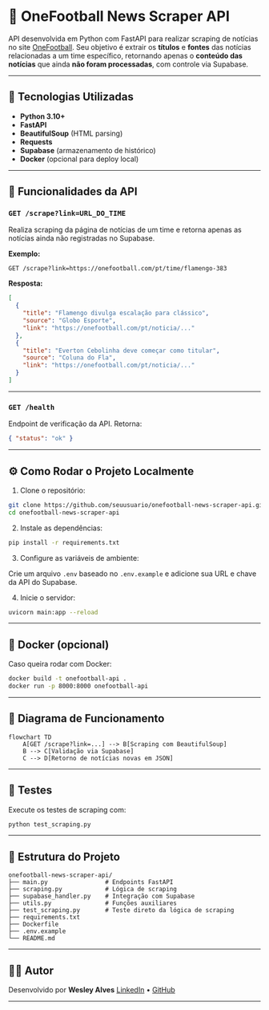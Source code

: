 
# 📰 OneFootball News Scraper API

API desenvolvida em Python com FastAPI para realizar scraping de notícias no site [OneFootball](https://onefootball.com).
Seu objetivo é extrair os **títulos** e **fontes** das notícias relacionadas a um time específico, retornando apenas o **conteúdo das notícias** que ainda **não foram processadas**, com controle via Supabase.

---

## 🚀 Tecnologias Utilizadas

- **Python 3.10+**
- **FastAPI**
- **BeautifulSoup** (HTML parsing)
- **Requests**
- **Supabase** (armazenamento de histórico)
- **Docker** (opcional para deploy local)

---

## 📌 Funcionalidades da API

### `GET /scrape?link=URL_DO_TIME`

Realiza scraping da página de notícias de um time e retorna apenas as notícias ainda não registradas no Supabase.

**Exemplo:**

```
GET /scrape?link=https://onefootball.com/pt/time/flamengo-383
```

**Resposta:**

```json
[
  {
    "title": "Flamengo divulga escalação para clássico",
    "source": "Globo Esporte",
    "link": "https://onefootball.com/pt/noticia/..."
  },
  {
    "title": "Everton Cebolinha deve começar como titular",
    "source": "Coluna do Fla",
    "link": "https://onefootball.com/pt/noticia/..."
  }
]
```

---

### `GET /health`

Endpoint de verificação da API. Retorna:

```json
{ "status": "ok" }
```

---

## ⚙️ Como Rodar o Projeto Localmente

1. Clone o repositório:

```bash
git clone https://github.com/seuusuario/onefootball-news-scraper-api.git
cd onefootball-news-scraper-api
```

2. Instale as dependências:

```bash
pip install -r requirements.txt
```

3. Configure as variáveis de ambiente:

Crie um arquivo `.env` baseado no `.env.example` e adicione sua URL e chave da API do Supabase.

4. Inicie o servidor:

```bash
uvicorn main:app --reload
```

---

## 🐳 Docker (opcional)

Caso queira rodar com Docker:

```bash
docker build -t onefootball-api .
docker run -p 8000:8000 onefootball-api
```

---

## 🧠 Diagrama de Funcionamento

```mermaid
flowchart TD
    A[GET /scrape?link=...] --> B[Scraping com BeautifulSoup]
    B --> C[Validação via Supabase]
    C --> D[Retorno de notícias novas em JSON]
```

---

## 🧪 Testes

Execute os testes de scraping com:

```bash
python test_scraping.py
```

---

## 📂 Estrutura do Projeto

```
onefootball-news-scraper-api/
├── main.py                # Endpoints FastAPI
├── scraping.py            # Lógica de scraping
├── supabase_handler.py    # Integração com Supabase
├── utils.py               # Funções auxiliares
├── test_scraping.py       # Teste direto da lógica de scraping
├── requirements.txt
├── Dockerfile
├── .env.example
└── README.md
```

---

## 👨‍💻 Autor

Desenvolvido por **Wesley Alves**
[LinkedIn](https://www.linkedin.com/in/seuusuario) • [GitHub](https://github.com/seuusuario)

---
